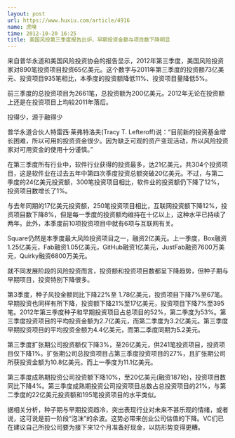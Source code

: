 ```yaml
---
layout: post
url: https://www.huxiu.com/article/4916
name: 虎嗅
time: 2012-10-20 16:25
title: 美国风投第三季度报告出炉，早期投资金额与项目数下降明显
---
```

来自普华永道和美国风险投资协会的报告显示，2012年第三季度，美国风险投资家对890笔投资项目投资65亿美元。这个数字与2011年第三季度的投资额73亿美元、投资项目935笔相比，本季度的投资额降低11%、投资项目量降低5%。

前三季度的总投资项目为2661笔，总投资额为200亿美元。2012年无论在投资额上还是在投资项目上均较2011年落后。

投得少，源于融得少

普华永道合伙人特雷西·莱弗特洛夫(Tracy T. Lefteroff)说：“目前新的投资基金增长困难，所以可用的投资资金很少。因为缺乏可观的资产变现活动，所以风险投资家对可用资金的使用十分谨慎。”

在第三季度所有行业中，软件行业获得的投资最多，达21亿美元，共304个投资项目，这是软件业在过去五年中第四次季度投资总额突破20亿美元。不过，与第二季度的24亿美元投资额，300笔投资项目相比，软件业的投资额仍下降了12%，投资项目数增长了1%。

与去年同期的17亿美元投资额，250笔投资项目相比，互联网投资额下降12%，投资项目数下降8%，但是每一季度的投资额均维持在十亿以上，这种水平已持续了两年。此外，本季度前10项投资项目中就有6项与互联网有关。

Square仍然是本季度最大风险投资项目之一，融资2亿美元。上一季度，Box融资1.25亿美元，Fab融资1.05亿美元，GitHub融资1亿美元，JustFab融资7600万美元，Quirky融资6800万美元。

就不同发展阶段的风险投资而言，投资额和投资项目数都呈下降趋势，但种子期与早期项目，投资特别下降很多。

第3季度，种子风投金额同比下降22%至 1.78亿美元，投资项目下降7%至67笔。早期投资也同样有所下降，投资额下降21%至17亿美元，投资项目下降7%至395笔。2012年第三季度种子和早期投资项目占总项目的52%，第二季度为53%。第三季度投资项目的平均投资金额为2.7亿美元，而第二季度为3.2亿美元。第三季度早期投资项目的平均投资金额为4.4亿美元，而第二季度同期为5.2美元。

第三季度扩张期公司投资额仅下降3%，至26亿美元，供241笔投资项目，投资项目仅下降1%。扩张期公司总投资项目占第三季度投资项目的27%，且扩张期公司所获投资金额为10.8亿美元，而上一季度为11.1亿美元。

第三季度成熟期投资公司投资额下降10%，至20亿美元(融资187轮)，投资项目数同比下降4%。第三季度成熟期投资公司投资项目总数占总投资项目的21%，与第二季度的22亿美元投资额和195笔投资项目的水平类似。

据相关分析，种子期与早期投资趋冷，突出表现行业对未来不甚乐观的情绪，或者说，这可说是前一阶段“泡沫”的余波。这势必带来创业公司估值的下降。VC们已在建议自己所投公司要为接下来12个月准备好现金，以防形势变得更糟。

